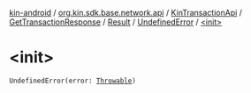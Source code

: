 [kin-android](../../../../../index.md) / [org.kin.sdk.base.network.api](../../../../index.md) / [KinTransactionApi](../../../index.md) / [GetTransactionResponse](../../index.md) / [Result](../index.md) / [UndefinedError](index.md) / [&lt;init&gt;](./-init-.md)

# &lt;init&gt;

`UndefinedError(error: `[`Throwable`](https://kotlinlang.org/api/latest/jvm/stdlib/kotlin/-throwable/index.html)`)`